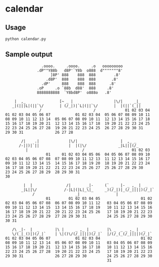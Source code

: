 # calendar

## Usage
    python calendar.py

## Sample output

                    .oooo.     .oooo.     .o   ooooooooo
                  .dP""Y88b   d8P'`Y8b  o888  d"""""""8'
                        ]8P' 888    888  888        .8'
                      .d8P'  888    888  888       .8'
                    .dP'     888    888  888      .8'
                  .oP     .o `88b  d88'  888     .8'
                  8888888888  `Y8bd8P'  o888o   .8'
    
        |  ,_               [~ _ |                  |\/|     _|_
       _|(|||L|(||`\/       | (/_|)|`L|(||`\/       |  |(||`(_||
                   /                       /             01 02 03 04
    01 02 03 04 05 06 07           01 02 03 04  05 06 07 08 09 10 11
    08 09 10 11 12 13 14  05 06 07 08 09 10 11  12 13 14 15 16 17 18
    15 16 17 18 19 20 21  12 13 14 15 16 17 18  19 20 21 22 23 24 25
    22 23 24 25 26 27 28  19 20 21 22 23 24 25  26 27 28 29 30 31
    29 30 31              26 27 28
    
           /|    .|             |\/|                   |  ,_ _
          /-||)|`||             |  |(|\/              _|L|||(/_
             |                        /                     01 02 03
                      01     01 02 03 04 05 06  04 05 06 07 08 09 10
    02 03 04 05 06 07 08  07 08 09 10 11 12 13  11 12 13 14 15 16 17
    09 10 11 12 13 14 15  14 15 16 17 18 19 20  18 19 20 21 22 23 24
    16 17 18 19 20 21 22  21 22 23 24 25 26 27  25 26 27 28 29 30
    23 24 25 26 27 28 29  28 29 30 31
    30
    
            |  |               /|       _|-     (` _   |- _ ,_ |  _
           _|L||\/            /-|L|(|L|_\|_     _)(/_|)|_(/_||||)(/_|`
                /                  _|                |
                      01        01 02 03 04 05                  01 02
    02 03 04 05 06 07 08  06 07 08 09 10 11 12   03 04 05 06 07 08 09
    09 10 11 12 13 14 15  13 14 15 16 17 18 19   10 11 12 13 14 15 16
    16 17 18 19 20 21 22  20 21 22 23 24 25 26   17 18 19 20 21 22 23
    23 24 25 26 27 28 29  27 28 29 30 31         24 25 26 27 28 29 30
    30 31
    
       /\ _|-  |  _       |\ |     _ ,_ |  _     |\ _  _ _ ,_ |  _
       \/(_|_()|)(/_|`    | \|()\/(/_||||)(/_|`  |/(/_(_(/_||||)(/_|`
    01 02 03 04 05 06 07           01 02 03 04                  01 02
    08 09 10 11 12 13 14  05 06 07 08 09 10 11   03 04 05 06 07 08 09
    15 16 17 18 19 20 21  12 13 14 15 16 17 18   10 11 12 13 14 15 16
    22 23 24 25 26 27 28  19 20 21 22 23 24 25   17 18 19 20 21 22 23
    29 30 31              26 27 28 29 30         24 25 26 27 28 29 30
                                                 31
